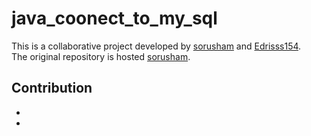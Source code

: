# java_coonect_to_my_sql


This is a collaborative project developed by [sorusham](https://github.com/sorusham) and [Edrisss154](https://github.com/Edrisss154).  
The original repository is hosted [sorusham](https://github.com/sorusham).

## Contribution
- [sorusham]: (https://github.com/sorusham).
- [Edrisss154]:[Edrisss154](https://github.com/Edrisss154).


